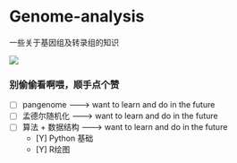 # Genome-analysis
一些关于基因组及转录组的知识

<a href="https://hits.seeyoufarm.com"><img src="https://hits.seeyoufarm.com/api/count/incr/badge.svg?url=https%3A%2F%2Fgithub.com%2FCrazzy-Rabbit%2FGenome-analysis&count_bg=%2379C83D&title_bg=%23555555&icon=microgenetics.svg&icon_color=%23E7E7E7&title=%E8%AE%BF%E9%97%AE%E9%87%8F&edge_flat=false"/></a>
### 别偷偷看啊喂，顺手点个赞
- [ ] pangenome --->  want to learn and do in the future
- [ ] 孟德尔随机化 --->  want to learn and do in the future
- [ ] 算法 + 数据结构 --->  want to learn and do in the future
    - [Y] Python 基础
    - [Y] R绘图
